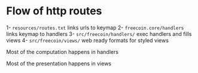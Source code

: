 


# Flow of http routes

1- `resources/routes.txt` links urls to keymap
2- `freecoin.core/handlers` links keymap to handlers
3- `src/freecoin/handlers/`   exec handlers and fills views
4- `src/freecoin/views/`        web ready formats for styled views

Most of the computation happens in handlers

Most of the presentation happens in views

